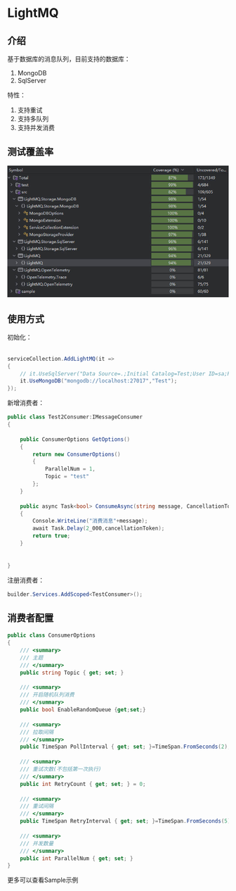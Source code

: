 # LightMQ

## 介绍

基于数据库的消息队列，目前支持的数据库：

1. MongoDB
2. SqlServer

特性：

1. 支持重试
2. 支持多队列
3. 支持并发消费

## 测试覆盖率

![测试截图](./doc/test_coverage_20240822100230.jpg)

## 使用方式

初始化：

```c#

serviceCollection.AddLightMQ(it =>
{
    // it.UseSqlServer("Data Source=.;Initial Catalog=Test;User ID=sa;Password=Abc12345;");
    it.UseMongoDB("mongodb://localhost:27017","Test");
});

```

新增消费者：

```c#
public class Test2Consumer:IMessageConsumer
{

    public ConsumerOptions GetOptions()
    {
        return new ConsumerOptions()
        {
            ParallelNum = 1,
            Topic = "test"
        };
    }

    public async Task<bool> ConsumeAsync(string message, CancellationToken cancellationToken)
    {
        Console.WriteLine("消费消息"+message);
        await Task.Delay(2_000,cancellationToken);
        return true;
    }

  
}
```

注册消费者：

```C#
builder.Services.AddScoped<TestConsumer>();
```

## 消费者配置

```c#
public class ConsumerOptions
{
    /// <summary>
    /// 主题
    /// </summary>
    public string Topic { get; set; }
    
    /// <summary>
    /// 开启随机队列消费
    /// </summary>
    public bool EnableRandomQueue {get;set;}
    
    /// <summary>
    /// 拉取间隔
    /// </summary>
    public TimeSpan PollInterval { get; set; }=TimeSpan.FromSeconds(2);

    /// <summary>
    /// 重试次数(不包括第一次执行)
    /// </summary>
    public int RetryCount { get; set; } = 0;

    /// <summary>
    /// 重试间隔
    /// </summary>
    public TimeSpan RetryInterval { get; set; }=TimeSpan.FromSeconds(5);
    
    /// <summary>
    /// 并发数量
    /// </summary>
    public int ParallelNum { get; set; }
}
```

更多可以查看Sample示例
